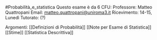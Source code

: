 #Probabilità_e_statistica
Questo esame è da 6 CFU:
Professore: Matteo Quattropani
Email: matteo.quattropani@uniroma3.it
Ricevimento: 14-15, Lunedì
Tutorato: (?)

Argomenti:
[[Definizioni di Probabilità]]
[[Note per Esame di Statistica]]
[[Stime]]
[[Statistica Descrittiva]]